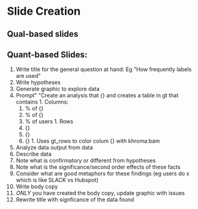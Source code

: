 # Slide Creation
## Qual-based slides

## Quant-based Slides:
1. Write title for the general question at hand: Eg "How frequently labels are used"
1. Write hypotheses
1. Generate graphic to explore data 
  1. Prompt" "Create an analysis that {} and creates a table in gt that contains 
    1. Columns:   
      1. % of {}
      1. % of {}
      1. % of users 
    1. Rows 
      1. {}
      1. {}
      1. {}
    1. Uses gt_rows to color  colum {} with khroma:bam
1. Analyze data output from data
  1. Describe data
  1. Note what is confirmatory or different from hypotheses
  1. Note what is the significance/second order effects of these facts
  1. Consider what are good metaphors for these findings (eg users do x which is like SLACK vs Hubspot)
1. Write body copy
1. *ONLY* you have created the body copy, update graphic with issues 
1. Rewrite title with signficance of the data found
